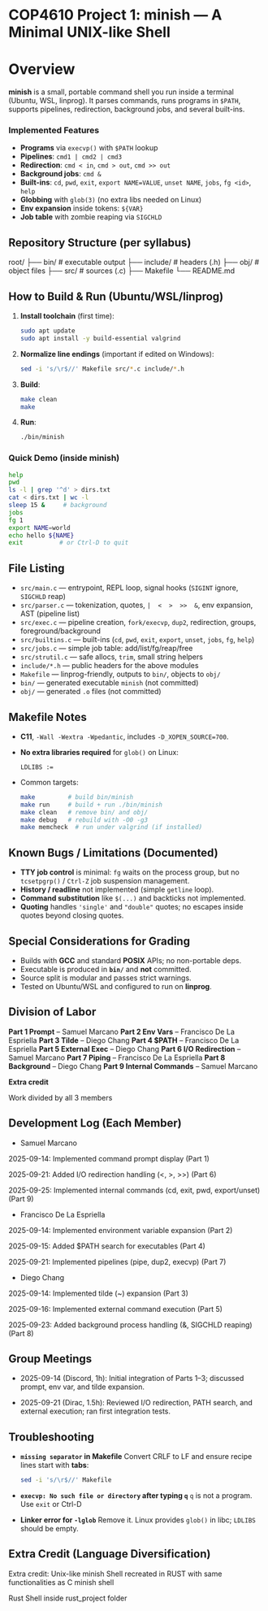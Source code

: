 # COP4610 Project 1: **minish** — A Minimal UNIX-like Shell

# Overview

**minish** is a small, portable command shell you run inside a terminal (Ubuntu, WSL, linprog). It parses commands, runs programs in `$PATH`, supports pipelines, redirection, background jobs, and several built-ins.

### Implemented Features

* **Programs** via `execvp()` with `$PATH` lookup
* **Pipelines**: `cmd1 | cmd2 | cmd3`
* **Redirection**: `cmd < in`, `cmd > out`, `cmd >> out`
* **Background jobs**: `cmd &`
* **Built-ins**: `cd`, `pwd`, `exit`, `export NAME=VALUE`, `unset NAME`, `jobs`, `fg <id>`, `help`
* **Globbing** with `glob(3)` (no extra libs needed on Linux)
* **Env expansion** inside tokens: `${VAR}`
* **Job table** with zombie reaping via `SIGCHLD`

## Repository Structure (per syllabus)

root/
├── bin/          # executable output 
├── include/      # headers (.h)
├── obj/          # object files 
├── src/          # sources (.c)
├── Makefile
└── README.md

## How to Build & Run (Ubuntu/WSL/linprog)

1. **Install toolchain** (first time):

   ```bash
   sudo apt update
   sudo apt install -y build-essential valgrind
   ```
2. **Normalize line endings** (important if edited on Windows):

   ```bash
   sed -i 's/\r$//' Makefile src/*.c include/*.h
   ```
3. **Build**:

   ```bash
   make clean
   make
   ```
4. **Run**:

   ```bash
   ./bin/minish
   ```

### Quick Demo (inside minish)

```bash
help
pwd
ls -l | grep '^d' > dirs.txt
cat < dirs.txt | wc -l
sleep 15 &     # background
jobs
fg 1
export NAME=world
echo hello ${NAME}
exit          # or Ctrl-D to quit
```

## File Listing

* `src/main.c` — entrypoint, REPL loop, signal hooks (`SIGINT` ignore, `SIGCHLD` reap)
* `src/parser.c` — tokenization, quotes, `|  <  >  >>  &`, env expansion, AST (pipeline list)
* `src/exec.c` — pipeline creation, `fork/execvp`, `dup2`, redirection, groups, foreground/background
* `src/builtins.c` — built-ins (`cd`, `pwd`, `exit`, `export`, `unset`, `jobs`, `fg`, `help`)
* `src/jobs.c` — simple job table: add/list/fg/reap/free
* `src/strutil.c` — safe allocs, `trim`, small string helpers
* `include/*.h` — public headers for the above modules
* `Makefile` — linprog-friendly, outputs to `bin/`, objects to `obj/`
* `bin/` — generated executable `minish` (not committed)
* `obj/` — generated `.o` files (not committed)

## Makefile Notes

* **C11**, `-Wall -Wextra -Wpedantic`, includes `-D_XOPEN_SOURCE=700`.
* **No extra libraries required** for `glob()` on Linux:

  ```make
  LDLIBS :=
  ```
* Common targets:

  ```bash
  make         # build bin/minish
  make run     # build + run ./bin/minish
  make clean   # remove bin/ and obj/
  make debug   # rebuild with -O0 -g3
  make memcheck  # run under valgrind (if installed)
  ```

## Known Bugs / Limitations (Documented)

* **TTY job control** is minimal: `fg` waits on the process group, but no `tcsetpgrp()` / `Ctrl-Z` job suspension management.
* **History / readline** not implemented (simple `getline` loop).
* **Command substitution** like `$(...)` and backticks not implemented.
* **Quoting** handles `'single'` and `"double"` quotes; no escapes inside quotes beyond closing quotes.

## Special Considerations for Grading

* Builds with **GCC** and standard **POSIX** APIs; no non-portable deps.
* Executable is produced in **`bin/`** and **not** committed.
* Source split is modular and passes strict warnings.
* Tested on Ubuntu/WSL and configured to run on **linprog**.

## Division of Labor 

**Part 1 Prompt** – Samuel Marcano
**Part 2 Env Vars** – Francisco De La Espriella
**Part 3 Tilde** – Diego Chang
**Part 4 $PATH** – Francisco De La Espriella
**Part 5 External Exec** – Diego Chang
**Part 6 I/O Redirection** – Samuel Marcano
**Part 7 Piping** – Francisco De La Espriella
**Part 8 Background** – Diego Chang
**Part 9 Internal Commands** – Samuel Marcano

**Extra credit**

Work divided by all 3 members

## Development Log (Each Member)

* Samuel Marcano

2025-09-14: Implemented command prompt display (Part 1)

2025-09-21: Added I/O redirection handling (<, >, >>) (Part 6)

2025-09-25: Implemented internal commands (cd, exit, pwd, export/unset) (Part 9)

* Francisco De La Espriella

2025-09-14: Implemented environment variable expansion (Part 2)

2025-09-15: Added $PATH search for executables (Part 4)

2025-09-21: Implemented pipelines (pipe, dup2, execvp) (Part 7)

* Diego Chang

2025-09-14: Implemented tilde (~) expansion (Part 3)

2025-09-16: Implemented external command execution (Part 5)

2025-09-23: Added background process handling (&, SIGCHLD reaping) (Part 8)

## Group Meetings

* 2025-09-14 (Discord, 1h): Initial integration of Parts 1–3; discussed prompt, env var, and tilde expansion.

* 2025-09-21 (Dirac, 1.5h): Reviewed I/O redirection, PATH search, and external execution; ran first integration tests.

## Troubleshooting

* **`missing separator` in Makefile**
  Convert CRLF to LF and ensure recipe lines start with **tabs**:

  ```bash
  sed -i 's/\r$//' Makefile
  ```

* **`execvp: No such file or directory` after typing `q`**
  `q` is not a program. Use `exit` or Ctrl-D 

* **Linker error for `-lglob`**
  Remove it. Linux provides `glob()` in libc; `LDLIBS` should be empty.


## Extra Credit (Language Diversification)

Extra credit: Unix-like minish Shell recreated in RUST with same functionalities as C minish shell

Rust Shell inside rust_project folder
